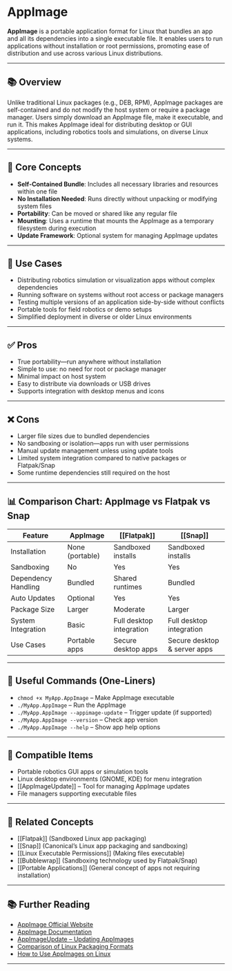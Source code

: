 # AppImage

**AppImage** is a portable application format for Linux that bundles an app and all its dependencies into a single executable file. It enables users to run applications without installation or root permissions, promoting ease of distribution and use across various Linux distributions.

---

## 📚 Overview

Unlike traditional Linux packages (e.g., DEB, RPM), AppImage packages are self-contained and do not modify the host system or require a package manager. Users simply download an AppImage file, make it executable, and run it. This makes AppImage ideal for distributing desktop or GUI applications, including robotics tools and simulations, on diverse Linux systems.

---

## 🧠 Core Concepts

- **Self-Contained Bundle**: Includes all necessary libraries and resources within one file  
- **No Installation Needed**: Runs directly without unpacking or modifying system files  
- **Portability**: Can be moved or shared like any regular file  
- **Mounting**: Uses a runtime that mounts the AppImage as a temporary filesystem during execution  
- **Update Framework**: Optional system for managing AppImage updates  

---

## 🧰 Use Cases

- Distributing robotics simulation or visualization apps without complex dependencies  
- Running software on systems without root access or package managers  
- Testing multiple versions of an application side-by-side without conflicts  
- Portable tools for field robotics or demo setups  
- Simplified deployment in diverse or older Linux environments  

---

## ✅ Pros

- True portability—run anywhere without installation  
- Simple to use: no need for root or package manager  
- Minimal impact on host system  
- Easy to distribute via downloads or USB drives  
- Supports integration with desktop menus and icons  

---

## ❌ Cons

- Larger file sizes due to bundled dependencies  
- No sandboxing or isolation—apps run with user permissions  
- Manual update management unless using update tools  
- Limited system integration compared to native packages or Flatpak/Snap  
- Some runtime dependencies still required on the host  

---

## 📊 Comparison Chart: AppImage vs Flatpak vs Snap

| Feature              | AppImage          | [[Flatpak]]       | [[Snap]]           |
|----------------------|-------------------|-------------------|--------------------|
| Installation         | None (portable)    | Sandboxed installs| Sandboxed installs  |
| Sandboxing           | No                | Yes               | Yes                |
| Dependency Handling  | Bundled           | Shared runtimes   | Bundled            |
| Auto Updates         | Optional          | Yes               | Yes                |
| Package Size         | Larger            | Moderate          | Larger             |
| System Integration   | Basic             | Full desktop integration | Full desktop integration |
| Use Cases            | Portable apps     | Secure desktop apps| Secure desktop & server apps |

---

## 🔧 Useful Commands (One-Liners)

- `chmod +x MyApp.AppImage` – Make AppImage executable  
- `./MyApp.AppImage` – Run the AppImage  
- `./MyApp.AppImage --appimage-update` – Trigger update (if supported)  
- `./MyApp.AppImage --version` – Check app version  
- `./MyApp.AppImage --help` – Show app help options  

---

## 🔧 Compatible Items

- Portable robotics GUI apps or simulation tools  
- Linux desktop environments (GNOME, KDE) for menu integration  
- [[AppImageUpdate]] – Tool for managing AppImage updates  
- File managers supporting executable files  

---

## 🔗 Related Concepts

- [[Flatpak]] (Sandboxed Linux app packaging)  
- [[Snap]] (Canonical’s Linux app packaging and sandboxing)  
- [[Linux Executable Permissions]] (Making files executable)  
- [[Bubblewrap]] (Sandboxing technology used by Flatpak/Snap)  
- [[Portable Applications]] (General concept of apps not requiring installation)  

---

## 📚 Further Reading

- [AppImage Official Website](https://appimage.org/)  
- [AppImage Documentation](https://docs.appimage.org/)  
- [AppImageUpdate – Updating AppImages](https://github.com/AppImage/AppImageUpdate)  
- [Comparison of Linux Packaging Formats](https://itsfoss.com/snap-flatpak-appimage/)  
- [How to Use AppImages on Linux](https://www.howtogeek.com/658902/how-to-use-appimage-on-linux/)  

---
